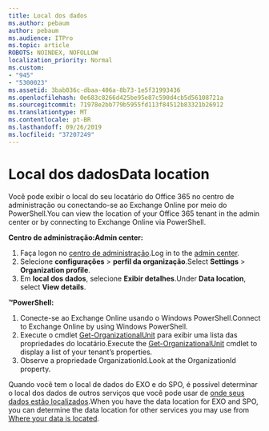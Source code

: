 ```yaml
---
title: Local dos dados
ms.author: pebaum
author: pebaum
ms.audience: ITPro
ms.topic: article
ROBOTS: NOINDEX, NOFOLLOW
localization_priority: Normal
ms.custom:
- "945"
- "5300023"
ms.assetid: 3bab036c-dbaa-406a-8b73-1e5f31993436
ms.openlocfilehash: 0e683c8266d425be95e87c590d4cb5d56108721a
ms.sourcegitcommit: 71978e2bb779b5955fd113f84512b83321b26912
ms.translationtype: MT
ms.contentlocale: pt-BR
ms.lasthandoff: 09/26/2019
ms.locfileid: "37207249"
---
```

# <a name="data-location"></a><span data-ttu-id="269ca-102">Local dos dados</span><span class="sxs-lookup"><span data-stu-id="269ca-102">Data location</span></span>

<span data-ttu-id="269ca-103">Você pode exibir o local do seu locatário do Office 365 no centro de administração ou conectando-se ao Exchange Online por meio do PowerShell.</span><span class="sxs-lookup"><span data-stu-id="269ca-103">You can view the location of your Office 365 tenant in the admin center or by connecting to Exchange Online via PowerShell.</span></span>


<span data-ttu-id="269ca-104">**Centro de administração:**</span><span class="sxs-lookup"><span data-stu-id="269ca-104">**Admin center:**</span></span>
1. <span data-ttu-id="269ca-105">Faça logon no [centro de administração](https://admin.microsoft.com/Adminportal/Home).</span><span class="sxs-lookup"><span data-stu-id="269ca-105">Log in to the [admin center](https://admin.microsoft.com/Adminportal/Home).</span></span>
2. <span data-ttu-id="269ca-106">Selecione **configurações** > **perfil da organização**.</span><span class="sxs-lookup"><span data-stu-id="269ca-106">Select **Settings** > **Organization profile**.</span></span>
3. <span data-ttu-id="269ca-107">Em **local dos dados**, selecione **Exibir detalhes**.</span><span class="sxs-lookup"><span data-stu-id="269ca-107">Under **Data location**, select **View details**.</span></span>


<span data-ttu-id="269ca-108">**™**</span><span class="sxs-lookup"><span data-stu-id="269ca-108">**PowerShell:**</span></span>
1. <span data-ttu-id="269ca-109">Conecte-se ao Exchange Online usando o Windows PowerShell.</span><span class="sxs-lookup"><span data-stu-id="269ca-109">Connect to Exchange Online by using Windows PowerShell.</span></span>
2. <span data-ttu-id="269ca-110">Execute o cmdlet [Get-OrganizationalUnit](https://docs.microsoft.com/en-us/powershell/module/exchange/active-directory/get-organizationalunit) para exibir uma lista das propriedades do locatário.</span><span class="sxs-lookup"><span data-stu-id="269ca-110">Execute the [Get-OrganizationalUnit](https://docs.microsoft.com/en-us/powershell/module/exchange/active-directory/get-organizationalunit) cmdlet to display a list of your tenant’s properties.</span></span> 
3. <span data-ttu-id="269ca-111">Observe a propriedade OrganizationId.</span><span class="sxs-lookup"><span data-stu-id="269ca-111">Look at the OrganizationId property.</span></span>

<span data-ttu-id="269ca-112">Quando você tem o local de dados do EXO e do SPO, é possível determinar o local dos dados de outros serviços que você pode usar de [onde seus dados estão localizados](https://products.office.com/where-is-your-data-located).</span><span class="sxs-lookup"><span data-stu-id="269ca-112">When you have the data location for EXO and SPO, you can determine the data location for other services you may use from [Where your data is located](https://products.office.com/where-is-your-data-located).</span></span>
